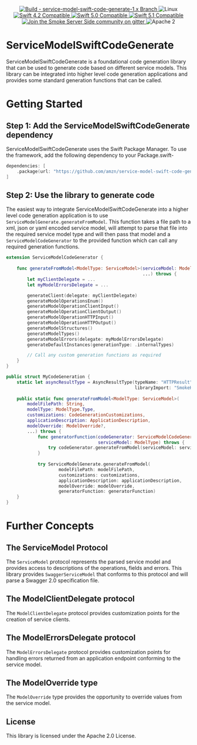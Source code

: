 <p align="center">
<a href="https://travis-ci.com/amzn/service-model-swift-code-generate">
<img src="https://travis-ci.com/amzn/service-model-swift-code-generate.svg?branch=service-model-swift-code-generate-1.x" alt="Build - service-model-swift-code-generate-1.x Branch">
</a>
<img src="https://img.shields.io/badge/os-linux-green.svg?style=flat" alt="Linux">
<a href="http://swift.org">
<img src="https://img.shields.io/badge/swift-4.2-orange.svg?style=flat" alt="Swift 4.2 Compatible">
</a>
<a href="http://swift.org">
<img src="https://img.shields.io/badge/swift-5.0-orange.svg?style=flat" alt="Swift 5.0 Compatible">
</a>
<a href="http://swift.org">
<img src="https://img.shields.io/badge/swift-5.1-orange.svg?style=flat" alt="Swift 5.1 Compatible">
</a>
<a href="https://gitter.im/SmokeServerSide">
<img src="https://img.shields.io/badge/chat-on%20gitter-ee115e.svg?style=flat" alt="Join the Smoke Server Side community on gitter">
</a>
<img src="https://img.shields.io/badge/license-Apache2-blue.svg?style=flat" alt="Apache 2">
</p>

# ServiceModelSwiftCodeGenerate

ServiceModelSwiftCodeGenerate is a foundational code generation library that can be used
to generate code based on different service models. This library can be integrated into
higher level code generation applications and provides some standard generation functions that can
be called.

# Getting Started

## Step 1: Add the ServiceModelSwiftCodeGenerate dependency

ServiceModelSwiftCodeGenerate uses the Swift Package Manager. To use the framework, add the following dependency
to your Package.swift-

```swift
dependencies: [
    .package(url: "https://github.com/amzn/service-model-swift-code-generate.git", .upToNextMajor(from: "0.1.0"))
]
```

## Step 2: Use the library to generate code

The easiest way to integrate ServiceModelSwiftCodeGenerate into a higher level code generation application is to use
`ServiceModelGenerate.generateFromModel`. This function takes a file path to a xml, json or yaml encoded service model,
will attempt to parse that file into the required service model type and will then pass that model and a `ServiceModelCodeGenerator`
to the provided function which can call any required generation functions.

```swift
extension ServiceModelCodeGenerator {
    
    func generateFromModel<ModelType: ServiceModel>(serviceModel: ModelType,
                                                    ...) throws {
        let myClientDelegate = ...
        let myModelErrorsDelegate = ...

        generateClient(delegate: myClientDelegate)
        generateModelOperationsEnum()
        generateModelOperationClientInput()
        generateModelOperationClientOutput()
        generateModelOperationHTTPInput()
        generateModelOperationHTTPOutput()
        generateModelStructures()
        generateModelTypes()
        generateModelErrors(delegate: myModelErrorsDelegate)
        generateDefaultInstances(generationType: .internalTypes)

        // Call any custom generation functions as required
    }
}

public struct MyCodeGeneration {
    static let asyncResultType = AsyncResultType(typeName: "HTTPResult",
                                                 libraryImport: "SmokeHTTPClient")
    
    public static func generateFromModel<ModelType: ServiceModel>(
        modelFilePath: String,
        modelType: ModelType.Type,
        customizations: CodeGenerationCustomizations,
        applicationDescription: ApplicationDescription,
        modelOverride: ModelOverride?,
        ...) throws {
            func generatorFunction(codeGenerator: ServiceModelCodeGenerator,
                                   serviceModel: ModelType) throws {
                try codeGenerator.generateFromModel(serviceModel: serviceModel, ...)
            }
        
            try ServiceModelGenerate.generateFromModel(
                    modelFilePath: modelFilePath,
                    customizations: customizations,
                    applicationDescription: applicationDescription,
                    modelOverride: modelOverride,
                    generatorFunction: generatorFunction)
    }
}
```

# Further Concepts

## The ServiceModel Protocol

The `ServiceModel` protocol represents the parsed service model and provides access to descriptions of
the operations, fields and errors. This library provides `SwaggerServiceModel` that conforms to this protocol
and will parse a Swagger 2.0 specification file.

## The ModelClientDelegate protocol

The `ModelClientDelegate` protocol provides customization points for the creation of service clients.

## The ModelErrorsDelegate protocol

The `ModelErrorsDelegate` protocol provides customization points for handling errors returned from an application endpoint conforming to the service model.

## The ModelOverride type

The `ModelOverride` type provides the opportunity to override values from the service model.

## License

This library is licensed under the Apache 2.0 License.
